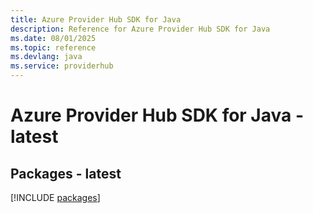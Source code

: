 ```yaml
---
title: Azure Provider Hub SDK for Java
description: Reference for Azure Provider Hub SDK for Java
ms.date: 08/01/2025
ms.topic: reference
ms.devlang: java
ms.service: providerhub
---
```

# Azure Provider Hub SDK for Java - latest
## Packages - latest
[!INCLUDE [packages](provider-hub-index.md)]